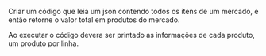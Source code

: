 Criar um código que leia um json contendo todos os itens de um mercado,
e então retorne o valor total em produtos do mercado.

Ao executar o código devera ser printado as informações de cada produto,
um produto por linha.